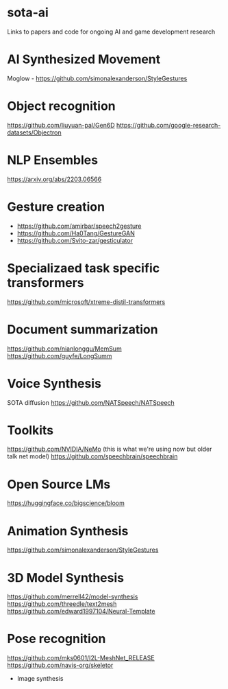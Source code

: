 # sota-ai
Links to papers and code for ongoing AI and game development research

# AI Synthesized Movement
Moglow - https://github.com/simonalexanderson/StyleGestures

# Object recognition
https://github.com/liuyuan-pal/Gen6D
https://github.com/google-research-datasets/Objectron

# NLP Ensembles
https://arxiv.org/abs/2203.06566

# Gesture creation
- https://github.com/amirbar/speech2gesture
- https://github.com/Ha0Tang/GestureGAN
- https://github.com/Svito-zar/gesticulator 

# Specializaed task specific transformers
https://github.com/microsoft/xtreme-distil-transformers

# Document summarization
https://github.com/nianlonggu/MemSum
https://github.com/guyfe/LongSumm

# Voice Synthesis
SOTA diffusion
https://github.com/NATSpeech/NATSpeech

# Toolkits
https://github.com/NVIDIA/NeMo (this is what we're using now but older talk net model)
https://github.com/speechbrain/speechbrain

# Open Source LMs
https://huggingface.co/bigscience/bloom

# Animation Synthesis
https://github.com/simonalexanderson/StyleGestures

# 3D Model Synthesis
https://github.com/merrell42/model-synthesis
https://github.com/threedle/text2mesh
https://github.com/edward1997104/Neural-Template

# Pose recognition
https://github.com/mks0601/I2L-MeshNet_RELEASE
https://github.com/navis-org/skeletor

- Image synthesis
